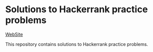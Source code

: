 # Solutions to Hackerrank practice problems
[WebSite](https://www.hackerrank.com/dashboard)

This repository contains solutions to Hackerrank practice problems.
